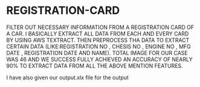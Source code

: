 # REGISTRATION-CARD
FILTER OUT NECESSARY INFORMATION FROM A REGISTRATION CARD OF A CAR.
I BASICALLY EXTRACT ALL DATA FROM EACH AND EVERY CARD BY USING AWS TEXTRACT.
THEN PREPROCESS THA DATA TO EXTRACT CERTAIN DATA (LIKE:REGISTRATION NO , CHESIS NO , ENGINE NO , MFG DATE , REGISTRATION DATE AND NAME).
TOTAL IMAGE FOR OUR CASE WAS 46 AND WE SUCCESS FULLY ACHIEVED AN ACCURACY OF NEARLY 90% TO EXTRACT DATA FROM ALL THE ABOVE MENTION FEATURES.

I have also given our output.xlx file for the output
